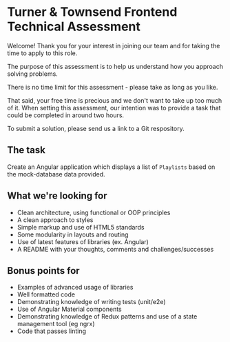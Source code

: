 # Turner & Townsend Frontend Technical Assessment

Welcome! Thank you for your interest in joining our team and for taking the time to apply to this role. 

The purpose of this assessment is to help us understand how you approach solving problems. 

There is no time limit for this assessment - please take as long as you like. 

That said, your free time is precious and we don't want to take up too much of it. When setting this assessment, our intention was to provide a task that could be completed in around two hours.

To submit a solution, please send us a link to a Git respository.

## The task

Create an Angular application which displays a list of `Playlists` based on the mock-database data provided.


## What we're looking for

- Clean architecture, using functional or OOP principles
- A clean approach to styles
- Simple markup and use of HTML5 standards
- Some modularity in layouts and routing
- Use of latest features of libraries (ex. Angular)
- A README with your thoughts, comments and challenges/successes
  

## Bonus points for

- Examples of advanced usage of libraries
- Well formatted code
- Demonstrating knowledge of writing tests (unit/e2e)
- Use of Angular Material components
- Demonstrating knowledge of Redux patterns and use of a state management tool (eg ngrx)
- Code that passes linting
